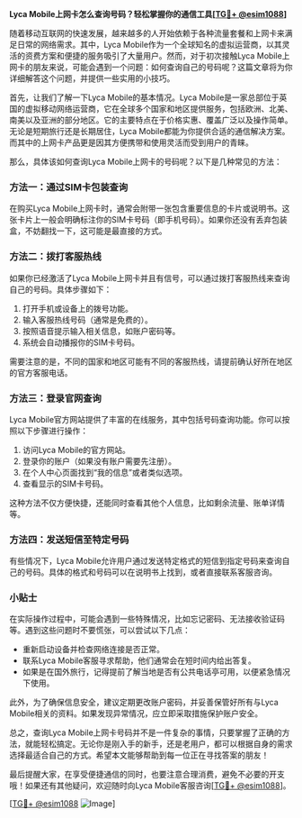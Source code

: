 **Lyca Mobile上网卡怎么查询号码？轻松掌握你的通信工具[[TG💪+ @esim1088](https://t.me/s/esim1088)]**

随着移动互联网的快速发展，越来越多的人开始依赖于各种流量套餐和上网卡来满足日常的网络需求。其中，Lyca Mobile作为一个全球知名的虚拟运营商，以其灵活的资费方案和便捷的服务吸引了大量用户。然而，对于初次接触Lyca Mobile上网卡的朋友来说，可能会遇到一个问题：如何查询自己的号码呢？这篇文章将为你详细解答这个问题，并提供一些实用的小技巧。

首先，让我们了解一下Lyca Mobile的基本情况。Lyca Mobile是一家总部位于英国的虚拟移动网络运营商，它在全球多个国家和地区提供服务，包括欧洲、北美、南美以及亚洲的部分地区。它的主要特点在于价格实惠、覆盖广泛以及操作简单。无论是短期旅行还是长期居住，Lyca Mobile都能为你提供合适的通信解决方案。而其中的上网卡产品更是因其方便携带和使用灵活而受到用户的青睐。

那么，具体该如何查询Lyca Mobile上网卡的号码呢？以下是几种常见的方法：

### 方法一：通过SIM卡包装查询
在购买Lyca Mobile上网卡时，通常会附带一张包含重要信息的卡片或说明书。这张卡片上一般会明确标注你的SIM卡号码（即手机号码）。如果你还没有丢弃包装盒，不妨翻找一下，这可能是最直接的方式。

### 方法二：拨打客服热线
如果你已经激活了Lyca Mobile上网卡并且有信号，可以通过拨打客服热线来查询自己的号码。具体步骤如下：
1. 打开手机或设备上的拨号功能。
2. 输入客服热线号码（通常是免费的）。
3. 按照语音提示输入相关信息，如账户密码等。
4. 系统会自动播报你的SIM卡号码。

需要注意的是，不同的国家和地区可能有不同的客服热线，请提前确认好所在地区的官方客服电话。

### 方法三：登录官网查询
Lyca Mobile官方网站提供了丰富的在线服务，其中包括号码查询功能。你可以按照以下步骤进行操作：
1. 访问Lyca Mobile的官方网站。
2. 登录你的账户（如果没有账户需要先注册）。
3. 在个人中心页面找到“我的信息”或者类似选项。
4. 查看显示的SIM卡号码。

这种方法不仅方便快捷，还能同时查看其他个人信息，比如剩余流量、账单详情等。

### 方法四：发送短信至特定号码
有些情况下，Lyca Mobile允许用户通过发送特定格式的短信到指定号码来查询自己的号码。具体的格式和号码可以在说明书上找到，或者直接联系客服咨询。

### 小贴士
在实际操作过程中，可能会遇到一些特殊情况，比如忘记密码、无法接收验证码等。遇到这些问题时不要慌张，可以尝试以下几点：
- 重新启动设备并检查网络连接是否正常。
- 联系Lyca Mobile客服寻求帮助，他们通常会在短时间内给出答复。
- 如果是在国外旅行，记得提前了解当地是否有公共电话亭可用，以便紧急情况下使用。

此外，为了确保信息安全，建议定期更改账户密码，并妥善保管好所有与Lyca Mobile相关的资料。如果发现异常情况，应立即采取措施保护账户安全。

总之，查询Lyca Mobile上网卡号码并不是一件复杂的事情，只要掌握了正确的方法，就能轻松搞定。无论你是刚入手的新手，还是老用户，都可以根据自身的需求选择最适合自己的方式。希望本文能够帮助到每一位正在寻找答案的朋友！

最后提醒大家，在享受便捷通信的同时，也要注意合理消费，避免不必要的开支哦！如果还有其他疑问，欢迎随时向Lyca Mobile客服咨询[[TG💪+ @esim1088](https://t.me/s/esim1088)]。

[[TG💪+ @esim1088](https://t.me/s/esim1088) ![Image](https://i.postimg.cc/4NQfJmqS/Snipaste-2025-05-13-00-14-12.png)]